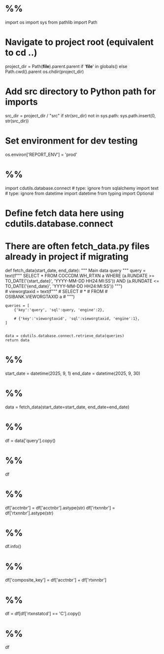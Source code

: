 # %%
import os
import sys
from pathlib import Path

# Navigate to project root (equivalent to cd ..)
project_dir = Path(__file__).parent.parent if '__file__' in globals() else Path.cwd().parent
os.chdir(project_dir)

# Add src directory to Python path for imports
src_dir = project_dir / "src"
if str(src_dir) not in sys.path:
    sys.path.insert(0, str(src_dir))

# Set environment for dev testing
os.environ['REPORT_ENV'] = 'prod'

# %%

import cdutils.database.connect # type: ignore
from sqlalchemy import text # type: ignore
from datetime import datetime
from typing import Optional

# Define fetch data here using cdutils.database.connect
# There are often fetch_data.py files already in project if migrating
def fetch_data(start_date, end_date):
    """
    Main data query
    """
    query = text(f"""
    SELECT
        *
    FROM
        COCCDM.WH_RTXN a
    WHERE
        (a.RUNDATE >= TO_DATE('{start_date}', 'YYYY-MM-DD HH24:MI:SS')) AND
        (a.RUNDATE <= TO_DATE('{end_date}', 'YYYY-MM-DD HH24:MI:SS'))
    """)    
    # vieworgtaxid = text(f"""
    # SELECT
    #     *
    # FROM
    #     OSIBANK.VIEWORGTAXID a
    # """)

    queries = [
        {'key':'query', 'sql':query, 'engine':2},
        
        # {'key':'vieworgtaxid', 'sql':vieworgtaxid, 'engine':1},
    ]


    data = cdutils.database.connect.retrieve_data(queries)
    return data


# %%
start_date = datetime(2025, 9, 1)
end_date = datetime(2025, 9, 30)

# %%
data = fetch_data(start_date=start_date, end_date=end_date)

# %%
df = data['query'].copy()

# %%
df

# %%
df['acctnbr'] = df['acctnbr'].astype(str)
df['rtxnnbr'] = df['rtxnnbr'].astype(str)

# %%
df.info()

# %%
df['composite_key'] = df['acctnbr'] + df['rtxnnbr']

# %%
df = df[df['rtxnstatcd'] == 'C'].copy()

# %%
df


